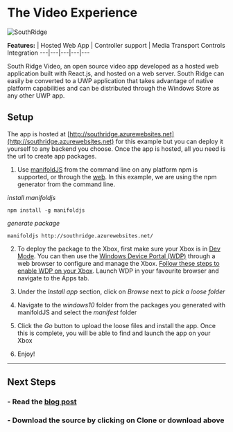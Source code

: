 <!---
  category: Xbox | Hosted Web App | tvjs | Gamepad | WebView | SMTC | Video
  language: js
  keywords: xbox mobile desktop hwa hosted web app tvjs gamepad webview smtc video
-->

# The Video Experience

![SouthRidge](http://i.imgur.com/JFdnwvz.gif)

**Features:** | Hosted Web App | Controller support | Media Transport Controls Integration
---|---|---|---|---

South Ridge Video, an open source video app developed as a hosted web application built with React.js, and hosted on a web server. South Ridge can easily be converted to a UWP application that takes advantage of native platform capabilities and can be distributed through the Windows Store as any other UWP app. 

## Setup

The app is hosted at [http://southridge.azurewebsites.net](http://southridge.azurewebsites.net) for this example but you can deploy it yourself to any backend you choose. Once the app is hosted, all you need is the url to create app packages.

1. Use [manifoldJS](http://manifoldjs.com/) from the command line on any platform npm is supported, or through the [web](http://manifoldjs.com/generator). In this example, we are using the npm generator from the command line. 

  *install manifoldjs*
  ```
  npm install -g manifoldjs
  ```

  *generate package*
  ```
  manifoldjs http://southridge.azurewebsites.net/
  ```

2. To deploy the package to the Xbox, first make sure your Xbox is in [Dev Mode](https://msdn.microsoft.com/en-us/windows/uwp/xbox-apps/devkit-activation). You can then use the [Windows Device Portal (WDP)](https://msdn.microsoft.com/en-us/windows/uwp/debug-test-perf/device-portal) through a web browser to configure and manage the Xbox. [Follow these steps to enable WDP on your Xbox](https://msdn.microsoft.com/en-us/windows/uwp/debug-test-perf/device-portal-xbox?f=255&MSPPError=-2147217396). Launch WDP in your favourite browser and navigate to the Apps tab.

3. Under the *Install app* section, click on *Browse* next to *pick a loose folder* 

4. Navigate to the *windows10* folder from the packages you generated with manifoldJS and select the *manifest* folder

5. Click the *Go* button to upload the loose files and install the app. Once this is complete, you will be able to find and launch the app on your Xbox

6. Enjoy!

***

## Next Steps ##
<!--- ### - Download the sample from the Windows Store. --->

### - Read the [blog post](https://blogs.windows.com/buildingapps/2016/09/30/uwp-hosted-web-app-on-xbox-one-app-dev-on-xbox-series)

### - Download the source by clicking on **Clone or download** above

<!--- ### - View the one minute dev video --->
